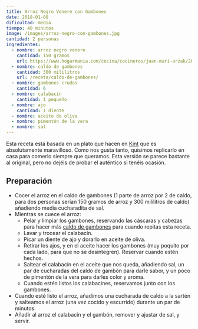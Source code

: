 ```yaml
---
title: Arroz Negro Venere con Gambones
date: 2018-01-08
dificultad: media
tiempo: 40 minutos
image: /images/arroz-negro-con-gambones.jpg
cantidad: 2 personas
ingredientes:
  - nombre: arroz negro venere
    cantidad: 150 gramos
    url: https://www.hogarmania.com/cocina/cocineros/juan-mari-arzak/201204/arroz-venere-arroz-negro-14890.html
  - nombre: caldo de gambones
    cantidad: 300 mililitros
    url: /receta/caldo-de-gambones/
  - nombre: gambones crudos
    cantidad: 6
  - nombre: calabacín
    cantidad: 1 pequeño
  - nombre: ajo
    cantidad: 1 diente
  - nombre: aceite de oliva
  - nombre: pimentón de la vera
  - nombre: sal
---
```


Esta receta está basada en un plato que hacen en [Kint](https://kintfood.com) que es absolutamente maravilloso. Como nos gusta tanto, quisimos replicarlo en casa para comerlo siempre que queramos. Esta versión se parece bastante al original, pero no dejéis de probar el auténtico si tenéis ocasión.

## Preparación

- Cocer el arroz en el caldo de gambones (1 parte de arroz por 2 de caldo, para dos personas serían 150 gramos de arroz y 300 mililitros de caldo) añadiendo media cucharadita de sal.
- Mientras se cuece el arroz:
  - Pelar y limpiar los gambones, reservando las cáscaras y cabezas para hacer más [caldo de gambones](/receta/caldo-de-gambones/) para cuando repitas esta receta.
  - Lavar y trocear el calabacín.
  - Picar un diente de ajo y dorarlo en aceite de oliva.
  - Retirar los ajos, y en el aceite hacer los gambones (muy poquito por cada lado, para que no se desintegren). Reservar cuando estén hechos.
  - Saltear el calabacín en el aceite que nos queda, añadiendo sal, un par de cucharadas del caldo de gambón para darle sabor, y un poco de pimentón de la vera para darles color y aroma.
  - Cuando estén listos los calabacines, reservamos junto con los gambones.
- Cuando esté listo el arroz, añadimos una cucharada de caldo a la sartén y salteamos el arroz (una vez cocido y escurrido) durante un par de minutos.
- Añadir al arroz el calabacín y el gambón, remover y ajustar de sal, y servir.
